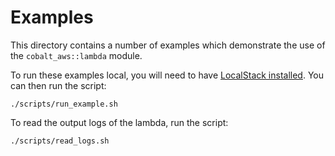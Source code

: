 # Examples

This directory contains a number of examples which demonstrate the use of the `cobalt_aws::lambda` module.

To run these examples local, you will need to have [LocalStack installed](EXAMPLE). You can then run the script:


```shell
./scripts/run_example.sh
```

To read the output logs of the lambda, run the script:

```shell
./scripts/read_logs.sh
```
